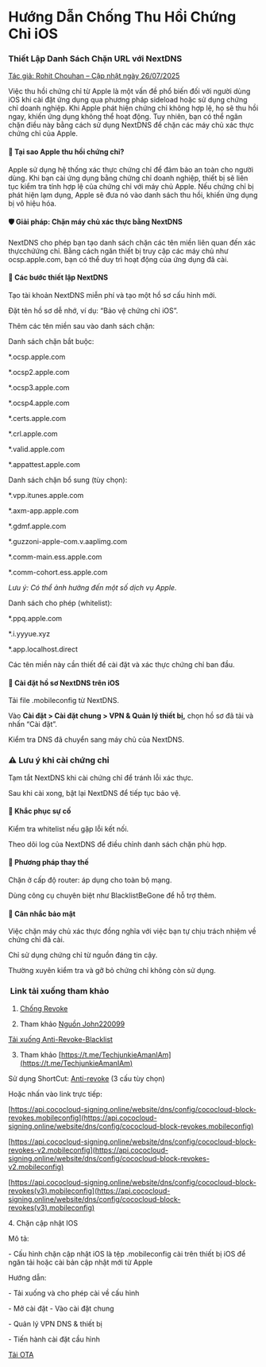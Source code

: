 # **Hướng Dẫn Chống Thu Hồi Chứng Chỉ iOS**

### Thiết Lập Danh Sách Chặn URL với NextDNS

[Tác giả: Rohit Chouhan – Cập nhật ngày 26/07/2025](https://blogs.rohitchouhan.com/hacks/ios-anti-revoke-esign-feather-nextdns-block-urls-guide/)



Việc thu hồi chứng chỉ từ Apple là một vấn đề phổ biến đối với người dùng iOS khi cài đặt ứng dụng qua phương pháp sideload hoặc sử dụng chứng chỉ doanh nghiệp. Khi Apple phát hiện chứng chỉ không hợp lệ, họ sẽ thu hồi ngay, khiến ứng dụng không thể hoạt động. Tuy nhiên, bạn có thể ngăn chặn điều này bằng cách sử dụng NextDNS để chặn các máy chủ xác thực chứng chỉ của Apple.



#### 📌 Tại sao Apple thu hồi chứng chỉ?

Apple sử dụng hệ thống xác thực chứng chỉ để đảm bảo an toàn cho người dùng. Khi bạn cài ứng dụng bằng chứng chỉ doanh nghiệp, thiết bị sẽ liên tục kiểm tra tính hợp lệ của chứng chỉ với máy chủ Apple. Nếu chứng chỉ bị phát hiện lạm dụng, Apple sẽ đưa nó vào danh sách thu hồi, khiến ứng dụng bị vô hiệu hóa.



#### 🛡️ Giải pháp: Chặn máy chủ xác thực bằng NextDNS

NextDNS cho phép bạn tạo danh sách chặn các tên miền liên quan đến xác thựcchứứng chỉ. Bằng cách ngăn thiết bị truy cập các máy chủ như ocsp.apple.com, bạn có thể duy trì hoạt động của ứng dụng đã cài.



#### 🔧 Các bước thiết lập NextDNS

Tạo tài khoản NextDNS miễn phí và tạo một hồ sơ cấu hình mới.



Đặt tên hồ sơ dễ nhớ, ví dụ: “Bảo vệ chứng chỉ iOS”.



Thêm các tên miền sau vào danh sách chặn:



Danh sách chặn bắt buộc:

\*.ocsp.apple.com

\*.ocsp2.apple.com

\*.ocsp3.apple.com

\*.ocsp4.apple.com

\*.certs.apple.com

\*.crl.apple.com

\*.valid.apple.com

\*.appattest.apple.com



Danh sách chặn bổ sung (tùy chọn):

\*.vpp.itunes.apple.com

\*.axm-app.apple.com

\*.gdmf.apple.com

\*.guzzoni-apple-com.v.aaplimg.com

\*.comm-main.ess.apple.com

\*.comm-cohort.ess.apple.com



*Lưu ý: Có thể ảnh hưởng đến một số dịch vụ Apple.*



Danh sách cho phép (whitelist):

\*.ppq.apple.com

\*.i.yyyue.xyz

\*.app.localhost.direct

Các tên miền này cần thiết để cài đặt và xác thực chứng chỉ ban đầu.



#### 📲 Cài đặt hồ sơ NextDNS trên iOS

Tải file .mobileconfig từ NextDNS.



Vào **Cài đặt > Cài đặt chung > VPN \& Quản lý thiết bị,** chọn hồ sơ đã tải và nhấn “Cài đặt”.



Kiểm tra DNS đã chuyển sang máy chủ của NextDNS.



### ⚠️ Lưu ý khi cài chứng chỉ

Tạm tắt NextDNS khi cài chứng chỉ để tránh lỗi xác thực.



Sau khi cài xong, bật lại NextDNS để tiếp tục bảo vệ.



#### 🧩 Khắc phục sự cố

Kiểm tra whitelist nếu gặp lỗi kết nối.



Theo dõi log của NextDNS để điều chỉnh danh sách chặn phù hợp.



#### 🔄 Phương pháp thay thế

Chặn ở cấp độ router: áp dụng cho toàn bộ mạng.



Dùng công cụ chuyên biệt như BlacklistBeGone để hỗ trợ thêm.



#### 🔐 Cân nhắc bảo mật

Việc chặn máy chủ xác thực đồng nghĩa với việc bạn tự chịu trách nhiệm về chứng chỉ đã cài.



Chỉ sử dụng chứng chỉ từ nguồn đáng tin cậy.



Thường xuyên kiểm tra và gỡ bỏ chứng chỉ không còn sử dụng.



###  Link tải xuống tham khảo



1. [Chống Revoke](https://drphe.github.io/KhoIPA/upload/anti_revoke.mobileconfig)

2. Tham khảo [Nguồn John220099](https://github.com/John220099/Anti-revoke-blacklist/tree/main)

[Tải xuống Anti-Revoke-Blacklist](https://raw.githubusercontent.com/John220099/Anti-revoke-blacklist/refs/heads/main/Anti%20revoke%20%2B%20blacklist.mobileconfig)



3. Tham khảo [https://t.me/TechjunkieAmanIAm](https://t.me/TechjunkieAmanIAm)



Sử dụng ShortCut: [Anti-revoke](http://icloud.com/shortcuts/2253fa774c3442098be4baf1b03b8bb8) (3 cấu tùy chọn)



Hoặc nhấn vào link trực tiếp:



[https://api.cococloud-signing.online/website/dns/config/cococloud-block-revokes.mobileconfig](https://api.cococloud-signing.online/website/dns/config/cococloud-block-revokes.mobileconfig)



[https://api.cococloud-signing.online/website/dns/config/cococloud-block-revokes-v2.mobileconfig](https://api.cococloud-signing.online/website/dns/config/cococloud-block-revokes-v2.mobileconfig)



[https://api.cococloud-signing.online/website/dns/config/cococloud-block-revokes(v3).mobileconfig](https://api.cococloud-signing.online/website/dns/config/cococloud-block-revokes(v3).mobileconfig)



4\. Chặn cập nhật IOS

Mô tả:

\- Cấu hình chặn cập nhật iOS là tệp .mobileconfig cài trên thiết bị iOS để ngăn tải hoặc cài bản cập nhật mới từ Apple

Hướng dẫn:

\- Tải xuống và cho phép cài về cấu hình

\- Mở cài đặt - Vào cài đặt chung

\- Quản lý VPN DNS \& thiết bị

\- Tiến hành cài đặt cầu hình



[Tải OTA](https://cydia.ichitaso.com/no-ota18.mobileconfig)


